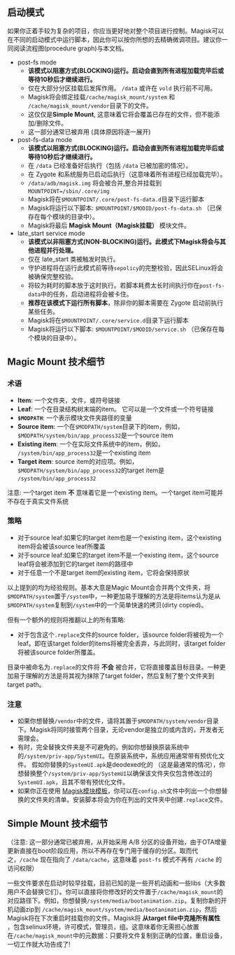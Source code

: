 ## 启动模式
如果你正着手较为复杂的项目，你应当更好地对整个项目进行控制。Magisk可以在不同的启动模式中运行脚本，因此你可以按你所想的去精确微调项目。建议你一同阅读流程图(procedure graph)与本文档。

- post-fs mode
    - **该模式以阻塞方式(BLOCKING)运行。启动会直到所有进程加载完毕后或等待10秒后才继续进行。**
    - 仅在大部分分区挂载后发挥作用。 `/data` 或许在 `vold` 执行前不可用。
    - Magisk将会绑定挂载`/cache/magisk_mount/system` 和 `/cache/magisk_mount/vendor`目录下的文件。
    - 这仅仅是**Simple Mount**, 这意味着它将会覆盖已存在的文件，但不能添加/删除文件。
    - 这一部分通常已被弃用 (具体原因将逐一展开)
- post-fs-data mode
    - **该模式以阻塞方式(BLOCKING)运行。启动会直到所有进程加载完毕后或等待10秒后才继续进行。**
    - 在 `/data` 已经准备好后执行（包括 `/data` 已被加密的情况）。
    - 在 Zygote 和系统服务已启动后执行（这意味着所有进程已经加载完毕）。
    - `/data/adb/magisk.img` 将会被合并,整合并挂载到 `MOUNTPOINT=/sbin/.core/img`
    - Magisk将在`$MOUNTPOINT/.core/post-fs-data.d`目录下运行脚本
    - Magisk将运行以下脚本: `$MOUNTPOINT/$MODID/post-fs-data.sh` （已保存在每个模块的目录中）。
    - Magisk将最后 **Magisk Mount（Magisk挂载）** 模块文件。
- late_start service mode
    - **该模式以非阻塞方式(NON-BLOCKING)运行。此模式下Magisk将会与其他进程并行处理。**
    - 仅在 late_start 类被触发时执行。
    - 守护进程将在运行此模式前等待`sepolicy`的完整校验，因此SELinux将会被确保完整校验。
    - 将较为耗时的脚本放于这时执行。若脚本耗费太长时间执行你在`post-fs-data`中的任务，启动进程将会被卡住。
    - **推荐在该模式下运行所有脚本**，除非你的脚本需要在 Zygote 启动前执行某些任务。
    - Magisk将在`$MOUNTPOINT/.core/service.d`目录下运行脚本
    - Magisk将运行以下脚本: `$MOUNTPOINT/$MODID/service.sh` （已保存在每个模块的目录中）。

## Magic Mount 技术细节
### 术语
- **Item**: 一个文件夹，文件，或符号链接
- **Leaf**: 一个在目录结构树末端的item。 它可以是一个文件或一个符号链接
- **`$MODPATH`**: 一个表示模块文件夹路径的变量
- **Source item**: 一个在`$MODPATH/system`目录下的item，例如， `$MODPATH/system/bin/app_process32`是一个source item
- **Existing item**: 一个在实际文件系统中的item，例如， `/system/bin/app_process32`是一个existing item
- **Target item**: source item的对应项。例如， `$MODPATH/system/bin/app_process32`的target item是 `/system/bin/app_process32`

注意: 一个target item **不** 意味着它是一个existing item。一个target item可能并不存在于真实文件系统

### 策略
- 对于source leaf:如果它的target item也是一个existing item，这个existing item将会被该source leaf所覆盖
- 对于source leaf:如果它的target item不是一个existing item，这个source leaf将会被添加到它的target item的路径中
- 对于任意一个不是target item的existing item，它将会保持原状

以上提到的均为经验规则。基本大意是Magic Mount会合并两个文件夹，将`$MODPATH/system`置于`/system`中，一种更加易于理解的方法是将items认为是从`$MODPATH/system`复制到`/system`中的一个简单快速的拷贝(dirty copied)。

但有一个额外的规则将推翻以上的所有策略:

- 对于包含这个`.replace`文件的source folder，该source folder将被视为一个leaf。即在该target folder的items将被完全丢弃，与此同时，该target folder将被该source folder所覆盖。

目录中被命名为`.replace`的文件将 **不会** 被合并，它将直接覆盖目标目录。一种更加易于理解的方法是将其视为抹除了target folder，然后复制了整个文件夹到target path。

### 注意
- 如果你想替换`/vendor`中的文件，请将其置于`$MODPATH/system/vendor`目录下。Magisk将同时接管两个目录，无论vendor是独立的或内含的，开发者无需理会。
- 有时，完全替换文件夹是不可避免的。例如你想替换原装系统中的`/system/priv-app/SystemUI`。在原装系统中，系统应用通常带有预优化文件。 假如你替换的`SystemUI.apk`是deodexed化的 （这是最通常的情况），你想替换整个`/system/priv-app/SystemUI`以确保该文件夹仅包含修改过的`SystemUI.apk`，且其不带有预优化文件。
- 如果你正在使用 [Magisk模块模板](https://github.com/topjohnwu/magisk-module-template)，你可以在`config.sh`文件中列出一个你想替换的文件夹的清单。安装脚本将会为你在列出的文件夹中创建`.replace`文件。

## Simple Mount 技术细节
（注意: 这一部分通常已被弃用，从开始采用 A/B 分区的设备开始，由于OTA增量更新直接在boot阶段应用，所以不再存在专门用于缓存的分区。取而代之，`/cache` 现在指向了 `/data/cache`，这意味着 `post-fs` 模式不再有 `/cache` 的访问权限）

一些文件要求在启动时较早挂载，目前已知的是一些开机动画和一些libs（大多数用户不会替换它们）。你可以直接将你修改好的文件置于`/cache/magisk_mount`的对应路径下。例如，你想替换`/system/media/bootanimation.zip`，复制你新的开机动画zip到 `/cache/magisk_mount/system/media/bootanimation.zip`，然后Magisk将在下次重启时挂载你的文件。Magisk将 **从target file中克隆所有属性** ，包含selinux环境，许可模式，管理员，组。这意味着你无需担心放置在`/cache/magisk_mount`中的元数据：只要将文件复制到正确的位置，重启设备，一切工作就大功告成了!
